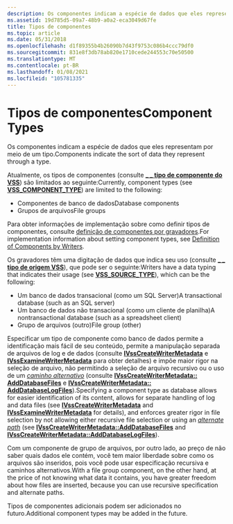 ```yaml
---
description: Os componentes indicam a espécie de dados que eles representam por meio de um tipo.
ms.assetid: 19d785d5-09a7-48b9-a0a2-eca3049d67fe
title: Tipos de componentes
ms.topic: article
ms.date: 05/31/2018
ms.openlocfilehash: d1f89355b4b26090b7d43f9753c086b4ccc79df0
ms.sourcegitcommit: 831e8f3db78ab820e1710cede244553c70e50500
ms.translationtype: MT
ms.contentlocale: pt-BR
ms.lasthandoff: 01/08/2021
ms.locfileid: "105781335"
---
```

# <a name="component-types"></a><span data-ttu-id="93adb-103">Tipos de componentes</span><span class="sxs-lookup"><span data-stu-id="93adb-103">Component Types</span></span>

<span data-ttu-id="93adb-104">Os componentes indicam a espécie de dados que eles representam por meio de um tipo.</span><span class="sxs-lookup"><span data-stu-id="93adb-104">Components indicate the sort of data they represent through a type.</span></span>

<span data-ttu-id="93adb-105">Atualmente, os tipos de componentes (consulte [**\_ \_ tipo de componente do VSS**](/windows/desktop/api/VsWriter/ne-vswriter-vss_component_type)) são limitados ao seguinte:</span><span class="sxs-lookup"><span data-stu-id="93adb-105">Currently, component types (see [**VSS\_COMPONENT\_TYPE**](/windows/desktop/api/VsWriter/ne-vswriter-vss_component_type)) are limited to the following:</span></span>

-   <span data-ttu-id="93adb-106">Componentes de banco de dados</span><span class="sxs-lookup"><span data-stu-id="93adb-106">Database components</span></span>
-   <span data-ttu-id="93adb-107">Grupos de arquivos</span><span class="sxs-lookup"><span data-stu-id="93adb-107">File groups</span></span>

<span data-ttu-id="93adb-108">Para obter informações de implementação sobre como definir tipos de componentes, consulte [definição de componentes por gravadores](definition-of-components-by-writers.md).</span><span class="sxs-lookup"><span data-stu-id="93adb-108">For implementation information about setting component types, see [Definition of Components by Writers](definition-of-components-by-writers.md).</span></span>

<span data-ttu-id="93adb-109">Os gravadores têm uma digitação de dados que indica seu uso (consulte [**\_ \_ tipo de origem VSS**](/windows/desktop/api/VsWriter/ne-vswriter-vss_source_type)), que pode ser o seguinte:</span><span class="sxs-lookup"><span data-stu-id="93adb-109">Writers have a data typing that indicates their usage (see [**VSS\_SOURCE\_TYPE**](/windows/desktop/api/VsWriter/ne-vswriter-vss_source_type)), which can be the following:</span></span>

-   <span data-ttu-id="93adb-110">Um banco de dados transacional (como um SQL Server)</span><span class="sxs-lookup"><span data-stu-id="93adb-110">A transactional database (such as an SQL server)</span></span>
-   <span data-ttu-id="93adb-111">Um banco de dados não transacional (como um cliente de planilha)</span><span class="sxs-lookup"><span data-stu-id="93adb-111">A nontransactional database (such as a spreadsheet client)</span></span>
-   <span data-ttu-id="93adb-112">Grupo de arquivos (outro)</span><span class="sxs-lookup"><span data-stu-id="93adb-112">File group (other)</span></span>

<span data-ttu-id="93adb-113">Especificar um tipo de componente como banco de dados permite a identificação mais fácil de seu conteúdo, permite a manipulação separada de arquivos de log e de dados (consulte [**IVssCreateWriterMetadata**](/windows/desktop/api/VsWriter/nl-vswriter-ivsscreatewritermetadata) e [**IVssExamineWriterMetadata**](/windows/desktop/api/VsBackup/nl-vsbackup-ivssexaminewritermetadata) para obter detalhes) e impõe maior rigor na seleção de arquivo, não permitindo a seleção de arquivo recursivo ou o uso de um [*caminho alternativo*](vssgloss-a.md) (consulte [**IVssCreateWriterMetadata:: AddDatabaseFiles**](/windows/desktop/api/VsWriter/nf-vswriter-ivsscreatewritermetadata-adddatabasefiles) e [**IVssCreateWriterMetadata:: AddDatabaseLogFiles**](/windows/desktop/api/VsWriter/nf-vswriter-ivsscreatewritermetadata-adddatabaselogfiles)).</span><span class="sxs-lookup"><span data-stu-id="93adb-113">Specifying a component type as database allows for easier identification of its content, allows for separate handling of log and data files (see [**IVssCreateWriterMetadata**](/windows/desktop/api/VsWriter/nl-vswriter-ivsscreatewritermetadata) and [**IVssExamineWriterMetadata**](/windows/desktop/api/VsBackup/nl-vsbackup-ivssexaminewritermetadata) for details), and enforces greater rigor in file selection by not allowing either recursive file selection or using an [*alternate path*](vssgloss-a.md) (see [**IVssCreateWriterMetadata::AddDatabaseFiles**](/windows/desktop/api/VsWriter/nf-vswriter-ivsscreatewritermetadata-adddatabasefiles) and [**IVssCreateWriterMetadata::AddDatabaseLogFiles**](/windows/desktop/api/VsWriter/nf-vswriter-ivsscreatewritermetadata-adddatabaselogfiles)).</span></span>

<span data-ttu-id="93adb-114">Com um componente de grupo de arquivos, por outro lado, ao preço de não saber quais dados ele contém, você tem maior liberdade sobre como os arquivos são inseridos, pois você pode usar especificação recursiva e caminhos alternativos.</span><span class="sxs-lookup"><span data-stu-id="93adb-114">With a file group component, on the other hand, at the price of not knowing what data it contains, you have greater freedom about how files are inserted, because you can use recursive specification and alternate paths.</span></span>

<span data-ttu-id="93adb-115">Tipos de componentes adicionais podem ser adicionados no futuro.</span><span class="sxs-lookup"><span data-stu-id="93adb-115">Additional component types may be added in the future.</span></span>

 

 



